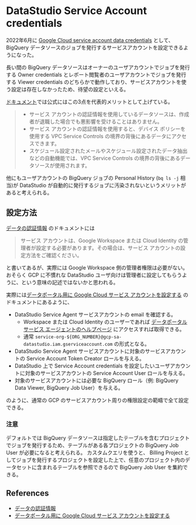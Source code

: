 # DataStudio Service Account credentials

2022年6月に [Google Cloud service account data credentials](https://support.google.com/datastudio/answer/11521624#jun-20-2022&zippy=%2Csee-older-releases) として、 BigQuery データソースのジョブを発行するサービスアカウントを設定できるようになった。

長い間の BigQuery データソースはオーナーのユーザアカウントでジョブを発行する Owner credentials とレポート閲覧者のユーザアカウントでジョブを発行する Viewer credentials のどちらかで動作しており、サービスアカウントを使う設定は存在しなかったため、待望の設定といえる。

[ドキュメント](https://support.google.com/datastudio/answer/10835295?hl=ja)では公式にはこの3点を代表的メリットとして上げている。
> * サービス アカウントの認証情報を使用しているデータソースは、作成者が退職した場合でも悪影響を受けることはありません。
> * サービス アカウントの認証情報を使用すると、デバイス ポリシーを使用する VPC Service Controls の境界の背後にあるデータにアクセスできます。
> * スケジュール設定されたメールやスケジュール設定されたデータ抽出などの自動機能では、VPC Service Controls の境界の背後にあるデータソースが使用されます。

他にもユーザアカウントの BigQuery ジョブの Personal History (`bq ls -j` 相当)が DataStudio が自動的に発行するジョブに汚染されないというメリットがあると考えられる。

## 設定方法

[データの認証情報](https://support.google.com/datastudio/answer/6371135?hl=ja) のドキュメントには

> サービス アカウントは、Google Workspace または Cloud Identity の管理者が設定する必要があります。その場合は、サービス アカウントの設定方法をご確認ください。

と書いてあるが、実際には Google Workspace 側の管理者権限は必要がない。おそらく GCP に不慣れな DataStudio ユーザ向けは管理者に設定してもらうように、という意味の記述ではないかと思われる。

実際には[データポータル用に Google Cloud サービス アカウントを設定する](https://support.google.com/datastudio/answer/10835295) のドキュメントにあるように、

* DataStudio Service Agent サービスアカウントの email を確認する。
  * Workspace または Cloud Identity のユーザーであれば [データポータル サービス エージェントのヘルプページ](https://datastudio.google.com/c/serviceAgentHelp) にアクセスすれば取得できる。
  * 通常 `service-org-${ORG_NUMBER}@gcp-sa-datastudio.iam.gserviceaccount.com` の形式となる。
* DataStudio Service Agent サービスアカウントに対象のサービスアカウントの Service Account Token Creator ロールを与える。
* DataStudio 上で Service Account credentials を設定したいユーザアカウントに対象のサービスアカウントの Service Account User ロールを与える。
* 対象のサービスアカウントには必要な BigQuery ロール（例: BigQuery Data Viewer, BigQuery Job User）を与える。

のように、通常の GCP のサービスアカウント周りの権限設定の範疇で全て設定できる。

### 注意

デフォルトでは BigQuery データソースは指定したテーブルを含むプロジェクトでジョブを発行するため、テーブルがある各プロジェクトの BigQuery Job User が必要になると考えられる。
カスタムクエリを使うと、 Billing Project としてジョブを発行するプロジェクトを設定した上で、任意のプロジェクト内のデータセットに含まれるテーブルを参照できるので BigQuery Job User を集約できる。

## References

* [データの認証情報](https://support.google.com/datastudio/answer/6371135?hl=ja)
* [データポータル用に Google Cloud サービス アカウントを設定する](https://support.google.com/datastudio/answer/10835295)
